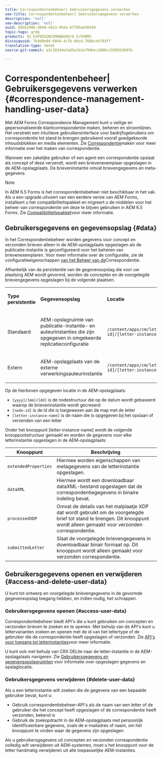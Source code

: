 ```yaml
---
title: Correspondentenbeheer| Gebruikersgegevens verwerken
seo-title: Correspondentenbeheer| Gebruikersgegevens verwerken
description: 'null'
seo-description: 'null'
uuid: d5bb190b-d668-4da3-95da-b7705ad302d9
topic-tags: grdp
products: SG_EXPERIENCEMANAGER/6.5/FORMS
discoiquuid: 764d8e0d-604d-4c7b-89cd-7686ce5f03ff
translation-type: tm+mt
source-git-commit: a3c303d4e3a85e1b2e794bec2006c335056309fb

---
```



# Correspondentenbeheer| Gebruikersgegevens verwerken {#correspondence-management-handling-user-data}

Met AEM Forms Correspondence Management kunt u veilige en gepersonaliseerde klantcorrespondentie maken, beheren en stroomlijnen. Het verstrekt een intuïtieve gebruikersinterface voor bedrijfsgebruikers om correspondentie tot stand te brengen gebruikend vooraf goedgekeurde inhoudsblokken en media elementen. Zie [Correspondentie](/help/forms/using/create-correspondence.md)maken voor meer informatie over het maken van correspondentie.

Wanneer een zakelijke gebruiker of een agent een correspondentie opslaat als concept of deze verzendt, wordt een brievenexemplaar opgeslagen in de AEM-opslagplaats. De brieveninstantie omvat brievengegevens en meta-gegevens.

>[!NOTE]
>
>In AEM 6.5 Forms is het correspondentiebeheer niet beschikbaar in het vak. Als u een upgrade uitvoert van een eerdere versie van AEM Forms, installeert u het compatibiliteitspakket en migreert u de middelen voor het beheer van correspondentie om deze te blijven gebruiken in AEM 6.5 Forms. Zie [Compatibiliteitspakket](/help/forms/using/compatibility-package.md)voor meer informatie.

## Gebruikersgegevens en gegevensopslag {#data}

In het Correspondentiebeheer worden gegevens voor concept en verzonden brieven alleen in de AEM-opslagplaats opgeslagen als de publicatie-instantie is geconfigureerd voor het beheren van brievenexemplaren. Voor meer informatie over de configuratie, zie de configuratieeigenschappen [van het Beheer van de](/help/forms/using/cm-configuration-properties.md)Correspondentie.

Afhankelijk van de persistentie van de gegevensopslag die voor uw plaatsing AEM wordt gevormd, worden de concepten en de voorgelegde brievengegevens opgeslagen bij de volgende plaatsen.

<table>
 <tbody>
  <tr>
   <td><p><strong>Type persistentie</strong></p> </td>
   <td><p><strong>Gegevensopslag</strong></p> </td>
   <td><p><strong>Locatie</strong></p> </td>
  </tr>
  <tr>
   <td><p>Standaard</p> </td>
   <td><p>AEM-opslagruimte van publicatie-instantie- en auteurinstanties die zijn opgegeven in omgekeerde replicatieconfiguratie</p> </td>
   <td><p><code>/content/apps/cm/letterInstances/[yyyy]/[mm]/[dd]/[node-id]/[letter-instance-name]/</code> </p> </td>
  </tr>
  <tr>
   <td><p>Extern</p> </td>
   <td><p>AEM-opslagplaats van de externe verwerkingsauteurinstantie</p> </td>
   <td><p><code>/content/apps/cm/letterInstances/[yyyy]/[mm]/[dd]/[node-id]/[letter-instance-name]/</code></p> </td>
  </tr>
 </tbody>
</table>

Op de hierboven opgegeven locatie in de AEM-opslagplaats:

* `[yyyy]/[mm]/[dd]` is de nodestructuur die op de datum wordt gebaseerd waarop de brieveninstantie wordt gecreeerd
* `[node-id]` is de id die is toegewezen aan de map met de letter
* `[letter-instance-name]` is de naam die is opgegeven bij het opslaan of verzenden van een letter

Onder het knooppunt [letter-instance-name] wordt de volgende knooppuntstructuur gemaakt en worden de gegevens voor elke letterinstantie opgeslagen in de AEM-opslagplaats:

| Knooppunt | Beschrijving |
|---|---|
| `extendedProperties` | Hiermee worden eigenschappen van metagegevens van de letterinstantie opgeslagen. |
| `dataXML` | Hiermee wordt een downloadbaar dataXML-bestand opgeslagen dat de correspondentiegegevens in binaire indeling bevat. |
| `processedXDP` | Omvat de details van het malplaatje XDP dat wordt gebruikt om de voorgelegde brief tot stand te brengen. Dit knooppunt wordt alleen gemaakt voor verzonden correspondentie. |
| `submittedLetter` | Slaat de voorgelegde brievengegevens in downloadbaar binair formaat op. Dit knooppunt wordt alleen gemaakt voor verzonden correspondentie. |

## Gebruikersgegevens openen en verwijderen {#access-and-delete-user-data}

U kunt tot ontwerp en voorgelegde brievengegevens in de gevormde gegevensopslag toegang hebben, en indien nodig, het schrappen.

### Gebruikersgegevens openen {#access-user-data}

Correspondentiebeheer biedt API&#39;s die u kunt gebruiken om concepten en verzonden brieven te zoeken en te openen. Met behulp van de API&#39;s kunt u lettervarianten zoeken en openen met de id van het lettertype of de gebruiker die de correspondentie heeft opgeslagen of verzonden. Zie [API&#39;s voor toegang tot letterinstanties](/help/forms/using/cm-apis-to-access-letter-instances.md)voor meer informatie.

U kunt ook met behulp van CRX DELite naar de letter-instantie in de AEM-opslagplaats navigeren. Zie [Gebruikersgegevens en gegevensopslagruimten](/help/forms/using/correspondence-management-handling-user-data.md#data) voor informatie over opgeslagen gegevens en opslaglocatie.

### Gebruikersgegevens verwijderen {#delete-user-data}

Als u een letterinstantie wilt zoeken die de gegevens van een bepaalde gebruiker bevat, kunt u:

* Gebruik correspondentiebeheer-API&#39;s als de naam van een letter of de gebruiker die het concept heeft opgeslagen of de correspondentie heeft verzonden, bekend is
* Gebruik de zoekopdracht in de AEM-opslagplaats met persoonlijk identificeerbare gegevens, zoals de e-mailadres of naam, om het knooppunt te vinden waar de gegevens zijn opgeslagen

Als u gebruikersgegevens uit concepten en verzonden correspondentie volledig wilt verwijderen uit AEM-systemen, moet u het knooppunt voor de letter handmatig verwijderen uit alle toepasselijke AEM-instanties.
